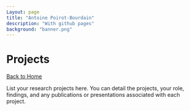 ```yaml
---
Layout: page
title: "Antoine Poirot-Bourdain"
description: "With github pages"
background: "banner.png"
---
```


# Projects

[Back to Home](/index.md)

List your research projects here. You can detail the projects, your role, findings, and any publications or presentations associated with each project.